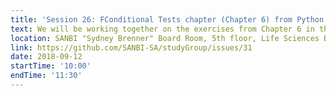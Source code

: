 ```yaml
---
title: 'Session 26: FConditional Tests chapter (Chapter 6) from Python for Biologists'
text: We will be working together on the exercises from Chapter 6 in the Python for Biologists book
location: SANBI "Sydney Brenner" Board Room, 5th floor, Life Sciences Building, UWC
link: https://github.com/SANBI-SA/studyGroup/issues/31
date: 2018-09-12
startTime: '10:00'
endTime: '11:30'
---
```

